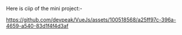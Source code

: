 Here is ciip of the mini project:-

https://github.com/devpeak/VueJs/assets/100518568/a25ff97c-396a-4659-a540-83d1f4f4d3af

